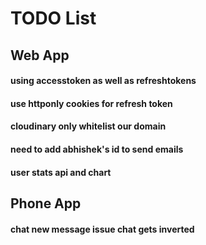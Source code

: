 # TODO List

## Web App

#### using accesstoken as well as refreshtokens
#### use httponly cookies for refresh token
#### cloudinary only whitelist our domain
#### need to add abhishek's id to send emails
#### user stats api and chart 

## Phone App

#### chat new message issue chat gets inverted
